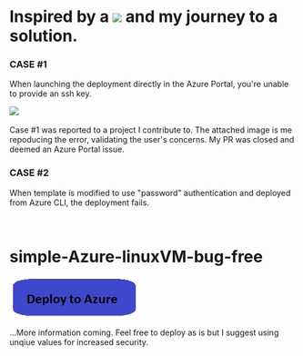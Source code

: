 
# Inspired by a <img src="https://github.com/marlonsingleton/simple-Azure-linuxVM-bug-free/blob/master/bug.jpg"/> and my journey to a solution.


### CASE #1
When launching the deployment directly in the Azure Portal, you're unable to provide an ssh key.

<img src="https://github.com/marlonsingleton/simple-Azure-linuxVM-bug-free/blob/master/portalbug.jpg"/>

Case #1 was reported to a project I contribute to. The attached image is me repoducing the error, validating the user's concerns. My PR was closed and deemed an Azure Portal issue. 

### CASE #2
When template is modified to use "password" authentication and deployed from Azure CLI, the deployment fails.

<img src=""/>

# simple-Azure-linuxVM-bug-free

<a href="https://portal.azure.com/#create/Microsoft.Template/uri/https%3A%2F%2Fraw.githubusercontent.com%2Fmarlonsingleton%2Fazure-simple-linuxVM-bug-free%2Fmaster%2Fazuredeploy.json" target="_blank">
    <img src="https://github.com/marlonsingleton/azure-simple-linuxVM-bug-free/blob/master/DeployButton.jpg"/>
</a>

...More information coming. Feel free to deploy as is but I suggest using unqiue values for increased security.
